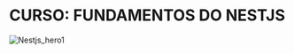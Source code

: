 # CURSO: FUNDAMENTOS DO NESTJS

![Nestjs_hero1](https://user-images.githubusercontent.com/82295321/231927812-d6cb5b38-1945-4c45-8b91-d304d9bfa989.png)
